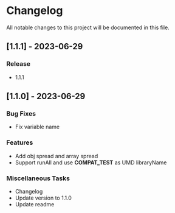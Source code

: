 # Changelog

All notable changes to this project will be documented in this file.

## [1.1.1] - 2023-06-29

### Release

- 1.1.1

## [1.1.0] - 2023-06-29

### Bug Fixes

- Fix variable name

### Features

- Add obj spread and array spread
- Support runAll and use __COMPAT_TEST__ as UMD libraryName

### Miscellaneous Tasks

- Changelog
- Update version to 1.1.0
- Update readme

<!-- generated by git-cliff -->

